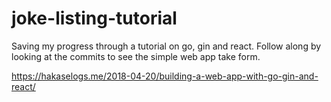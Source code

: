 # joke-listing-tutorial
Saving my progress through a tutorial on go, gin and react.
Follow along by looking at the commits to see the simple web app take form.

https://hakaselogs.me/2018-04-20/building-a-web-app-with-go-gin-and-react/
